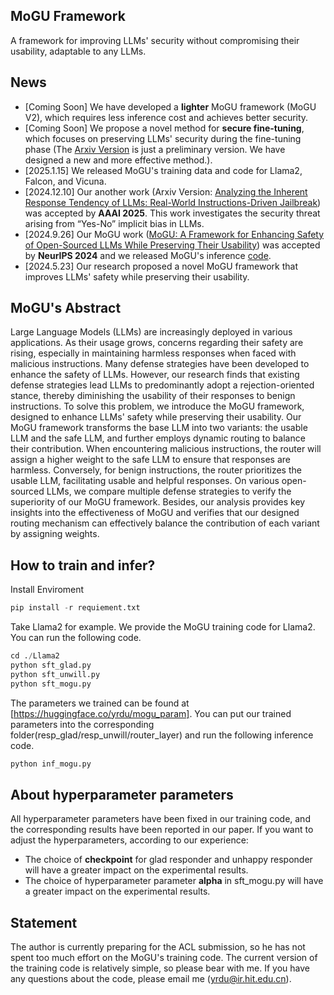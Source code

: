 ## MoGU Framework
A framework for improving LLMs' security without compromising their usability, adaptable to any LLMs.

## News
- [Coming Soon] We have developed a **lighter** MoGU framework (MoGU V2), which requires less inference cost and achieves better security.
- [Coming Soon] We propose a novel method for **secure fine-tuning**, which focuses on preserving LLMs' security during the fine-tuning phase (The [Arxiv Version](https://arxiv.org/abs/2410.04524) is just a preliminary version. We have designed a new and more effective method.).
- [2025.1.15] We released MoGU's training data and code for Llama2, Falcon, and Vicuna.
- [2024.12.10] Our another work (Arxiv Version: [Analyzing the Inherent Response Tendency of LLMs: Real-World Instructions-Driven Jailbreak](https://arxiv.org/abs/2312.04127)) was accepted by **AAAI 2025**. This work investigates the security threat arising from “Yes-No” implicit bias in LLMs.
- [2024.9.26] Our MoGU work ([MoGU: A Framework for Enhancing Safety of Open-Sourced LLMs While Preserving Their Usability](https://openreview.net/pdf?id=SrFbgIjb53)) was accepted by **NeurIPS 2024** and we released MoGU's inference [code](https://huggingface.co/yrdu).
- [2024.5.23] Our research proposed a novel MoGU framework that improves LLMs' safety while preserving their usability.

## MoGU's Abstract 
Large Language Models (LLMs) are increasingly deployed in various applications. As their usage grows, concerns regarding their safety are rising, especially in maintaining harmless responses when faced with malicious instructions. 
Many defense strategies have been developed to enhance the safety of LLMs. However, our research finds that existing defense strategies lead LLMs to predominantly adopt a rejection-oriented stance, thereby diminishing the usability of their responses to benign instructions. To solve this problem, we introduce the MoGU framework, designed to enhance LLMs' safety while preserving their usability. Our MoGU framework transforms the base LLM into two variants: the usable LLM and the safe LLM, and further employs dynamic routing to balance their contribution. When encountering malicious instructions, the router will assign a higher weight to the safe LLM to ensure that responses are harmless. Conversely, for benign instructions, the router prioritizes the usable LLM, facilitating usable and helpful responses. On various open-sourced LLMs, we compare multiple defense strategies to verify the superiority of our MoGU framework. Besides, our analysis provides key insights into the effectiveness of MoGU and verifies that our designed routing mechanism can effectively balance the contribution of each variant by assigning weights. 

## How to train and infer?
Install Enviroment
```python
pip install -r requiement.txt
```
Take Llama2 for example.
We provide the MoGU training code for Llama2. You can run the following code.
```python
cd ./Llama2
python sft_glad.py
python sft_unwill.py
python sft_mogu.py
```
The parameters we trained can be found at [https://huggingface.co/yrdu/mogu_param]. You can put our trained parameters into the corresponding folder(resp_glad/resp_unwill/router_layer) and run the following inference code.
```python
python inf_mogu.py
```

## About hyperparameter parameters
All hyperparameter parameters have been fixed in our training code, and the corresponding results have been reported in our paper.
If you want to adjust the hyperparameters, according to our experience:
- The choice of **checkpoint** for glad responder and unhappy responder will have a greater impact on the experimental results.
- The choice of hyperparameter parameter **alpha** in sft_mogu.py will have a greater impact on the experimental results.


## Statement
The author is currently preparing for the ACL submission, so he has not spent too much effort on the MoGU's training code. The current version of the training code is relatively simple, so please bear with me. If you have any questions about the code, please email me (yrdu@ir.hit.edu.cn).
